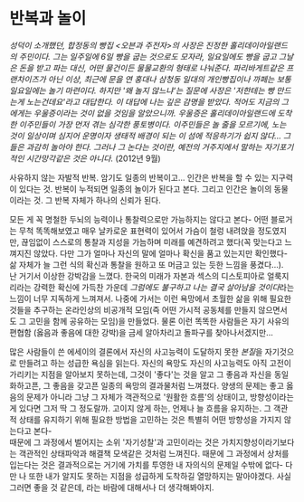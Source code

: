 # 반복과 놀이

*성덕이 소개했던, 합정동의 빵집 <오븐과 주전자>의 사장은 진정한 홀리데이아일랜드의 주민이다. 그는 일주일에 6일 빵을 굽는 것으로도 모자라, 일요일에도 빵을 굽고 그날은 돈을 받고 파는 대신, 어떤 물건이든 물물교환의 형태로 나눠준다. 파리바게트같은 프랜차이즈가 아닌 이상, 최근에 문을 연 홍대나 삼청동 일대의 개인빵집이나 까페는 보통 일요일에는 놀기 마련이다. 하지만 '왜 놀지 않느냐'는 질문에 사장은 '저한테는 빵 만드는게 노는건데요'라고 대답한다. 이 대답에 나는 깊은 감명을 받았다. 적어도 지금의 그에게는 우울증이라는 것이 없을 것임을 알았으니까. 우울증은 홀리데이아일랜드에 도착한 이주민들이 가장 먼저 겪는 심각한 풍토병이다. 이주민들은 놀 줄을 모르기에, 노는 것이 일상이며 심지어 운명이자 생태적 배경이 되는 이 섬에 적응하기가 쉽지 않다... 그들은 과감히 놀아야 한다. 그러나 그 논다는 것이란, 예전의 거주지에서 말하는 자기포기적인 시간망각같은 것은 아니다.* (2012년 9월)

사유하지 않는 자발적 반복. 암기도 일종의 반복이고... 인간은 반복을 할 수 있는 지구력이 있다는 것. 반복이 누적되면 일종의 놀이가 된다고 본다. 그리고 인간은 놀이의 동물이라는 것. 그 반복 자체가 하나의 신뢰가 된다. 

모든 게 꼭 명철한 두뇌의 능력이나 통찰력으로만 가능하지는 않다고 본다- 어떤 블로거는 무척 똑똑해보였고 매우 날카로운 표현력이 있어서 가슴이 철렁 내려앉을 정도였지만,  끊임없이 스스로의 통찰과 지성을 가늠하며 미래를 예견하려고 했다(꼭 맞는다고 느껴지진 않았다. 다만 그가 얼마나 자신의 말에 얼마나 확신을 품고 있는지만 확인했다- 삶 자체가 늘 그런 식의 확신과 통찰을 원하고 또 머금고 있는 듯한 느낌을 풍겼다...).   
난 거기서 이상한 강박감을 느꼈다. 한국의 미래가 자본과 섹스의 디스토피아로 얼룩지리라는 강력한 확신에 가득찬 가운데 *그럼에도 불구하고 나는 결국 살아남을 것이다*라는 느낌이 너무 지독하게 느껴져서. 나중에 가서는 이런 욕망에서 초월한 삶을 위해 필요한 것들을 추구하는 온라인상의 비공개적 모임(즉 어떤 가시적 공동체를 만들지 않으면서도 그 고민을 함께 공유하는 모임)을 만들었다. 물론 이런 똑똑한 사람들은 자기 사유의 편협함 (옳음과 좋음에 대한 강박)을 금세 알아차리고 돌파구를 찾아나서겠지만...  

많은 사람들이 쓴 에세이의 결론에서 자신의 사고능력이 도달하지 못한 *본질*을 자기것으로 만들려고 하는 성급한 욕심을 읽는다. 자신의 욕망도 자신의 사고능력도 아직 고전이 가리키는 지점을 알아보지 못하는데, 그것이 '좋다'는 것을 알고 그 좋음과 자신을 동일화하고픈, 그 좋음을 갖고픈 일종의 욕망의 결과물처럼 느껴졌다. 
양생의 문제는 좋고 옳음의 문제가 아니라 그냥 그 자체가 객관적으로 '원활한 흐름'의 상태이고, 방향성이라는 게 있다면 그저 딱 그 정도랄까. 고이지 않게 하는, 언제나 늘 흐름을 유지하는. 그 객관적 상태를 유지하기 위해 필요한 방법을 고민하는 것은 특별히 어떤 방향성을 가지지 않는다고 본다-  
때문에 그 과정에서 벌어지는 소위 '자기성찰'과 고민이라는 것은 가치지향성이라기보다는 객관적인 상태파악과 해결책 모색같은 것처럼 느껴진다. 때문에 그 과정에서 상처를 입는다는 것은 결과적으로는 거기에 가치를 투영한 내 자의식의 문제일 수밖에 없다- 
다만 나 또한 내가 알지도 못하는 지점을 성급하게 도착하길 열망하지는 말아야겠다. 사실 그러면 좋을 것 같은데, 라는 바람에 대해서나 더 생각해봐야지. 